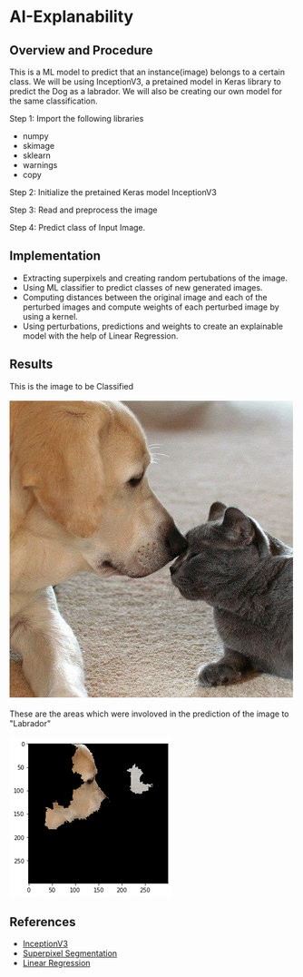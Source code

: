 # AI-Explanability

## Overview and Procedure

This is a ML model to predict that an instance(image) belongs to a certain class. We will be using InceptionV3, a pretained model in Keras library to predict the Dog as a labrador. We will also be creating our own model for the same classification.

Step 1: Import the following libraries
* numpy
* skimage
* sklearn
* warnings
* copy

Step 2: Initialize the pretained Keras model InceptionV3

Step 3: Read and preprocess the image

Step 4: Predict class of Input Image.

## Implementation

* Extracting superpixels and creating random pertubations of the image.
* Using ML classifier to predict classes of new generated images.
* Computing distances between the original image and each of the perturbed images and compute weights of each perturbed image by using a kernel.
* Using perturbations, predictions and weights to create an explainable model with the help of Linear Regression.

## Results 
This is the image to be Classified <br> <br>
<img src="https://github.com/deadpool221b/AI-Explanability/blob/main/cat-and-dog.jpg"> <br> <br>
These are the areas which were involoved in the prediction of the image to "Labrador" <br> <br>
<img src="https://github.com/deadpool221b/AI-Explanability/blob/main/Regions-Involved.png">
## References

* <a href="https://towardsdatascience.com/classify-any-object-using-pre-trained-cnn-model-77437d61e05f"> InceptionV3 </a>
* <a href="https://medium.com/@darshita1405/superpixels-and-slic-6b2d8a6e4f08"> Superpixel Segmentation </a>
* <a href="https://scikit-learn.org/stable/modules/generated/sklearn.linear_model.LinearRegression.html"> Linear Regression </a>



